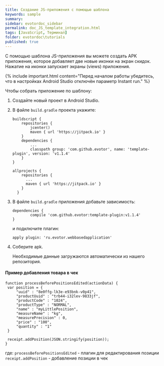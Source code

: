 ```yaml
---
title: Создание JS-приложения с помощью шаблона
keywords: sample
summary:
sidebar: evotordoc_sidebar
permalink: doc_JS_template_integration.html
tags: [JavaScript, Терминал]
folder: evotordoc\tutorials
published: true
---
```


С помощью шаблона JS-приложения вы можете создать APK приложения, которое добавляет две новые иконки на экран скидок. Нажатие на иконки запускает экраны (views) приложения.

{% include important.html content="Перед началом работы убедитесь, что в настройках Android Studio отключён параметр Instant run." %}

Чтобы собрать приложение по шаблону:

1. Создайте новый проект в Android Studio.
2. В файле `build.gradle` проекта укажите:

   ```
   buildscript {
       repositories {
           jcenter()
           maven { url 'https://jitpack.io' }
       }
       dependencies {
           ...
           classpath group: 'com.github.evotor', name: 'template-plugin', version: 'v1.1.4'
       }
   }

   allprojects {
       repositories {
         ...
         maven { url 'https://jitpack.io' }
       }
     }
   ```

3. В файле `build.gradle` приложения добавьте зависимость:

   ```
   dependencies {
           compile 'com.github.evotor:template-plugin:v1.1.4'
   }
   ```

   и подключите плагин:

   ```
   apply plugin: 'ru.evotor.webbasedapplication'
   ```

4. Соберите apk.

   Необходимые данные загружаются автоматически из нашего репозитория.
   
  #### Пример добавления товара в чек
   
   ````
   function processBeforePositionsEdited(actionData) {
    var position = {
        "uuid" : "8e0ffg-lk3e-e93bnk-v0p41",
        "productUuid" : "trb44-i32lev-9833jf",
        "productCode" : "1024",
        "productType" : "NORMAL",
        "name" : "myLittlePosition",
        "measureName" : "kg",
        "measurePrecision" : 0,
        "price" : "100",
        "quantity" : "1"
    }

    receipt.addPosition(JSON.stringify(position));
}
````
где:
`processBeforePositionsEdited` - плагин для редактирования позиции
`receipt.addPosition` - добавление позиции в чек
   
